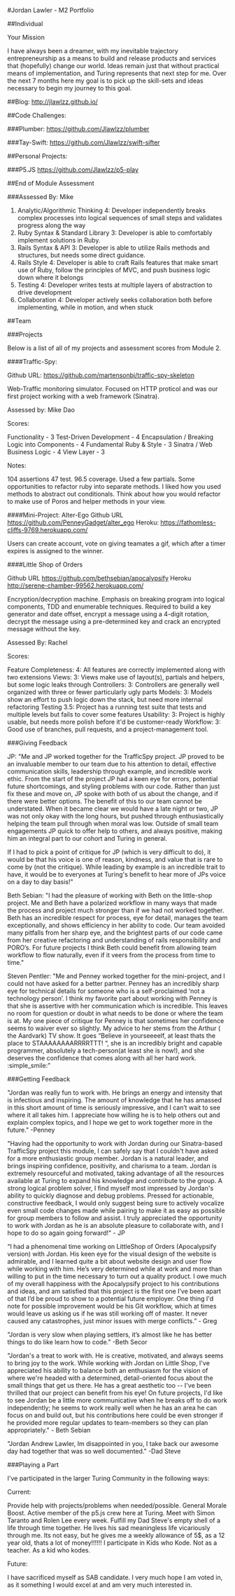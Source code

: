 #Jordan Lawler - M2 Portfolio

##Individual

Your Mission

I have always been a dreamer, with my inevitable trajectory entrepreneurship as a means to build and release products and services that (hopefully) change our world. Ideas remain just that without practical means of implementation, and Turing represents that next step for me. Over the next 7 months here my goal is to pick up the skill-sets and ideas necessary to begin my journey to this goal.

##Blog:
http://jlawlzz.github.io/

##Code Challenges:

###Plumber:
https://github.com/Jlawlzz/plumber

###Tay-Swift:
https://github.com/Jlawlzz/swift-sifter

##Personal Projects:

###P5.JS
https://github.com/Jlawlzz/p5-play

##End of Module Assessment

###Assessed By: Mike
​
1. Analytic/Algorithmic Thinking
    4: Developer independently breaks complex processes into logical sequences of small steps and validates progress along the way
​
2. Ruby Syntax & Standard Library
    3: Developer is able to comfortably implement solutions in Ruby.
​
3. Rails Syntax & API
    3: Developer is able to utilize Rails methods and structures, but needs some direct guidance.
​
4. Rails Style
    4: Developer is able to craft Rails features that make smart use of Ruby, follow the principles of MVC, and push business logic down where it belongs
​
5. Testing
    4: Developer writes tests at multiple layers of abstraction to drive development
​
6. Collaboration
    4: Developer actively seeks collaboration both before implementing, while in motion, and when stuck


##Team

###Projects

Below is a list of all of my projects and assessment scores from Module 2.

####Traffic-Spy:

Github URL:
https://github.com/martensonbj/traffic-spy-skeleton

Web-Traffic monitoring simulator. Focused on HTTP proticol and was our first project working with a web framework (Sinatra).

Assessed by: Mike Dao

Scores:

Functionality - 3 Test-Driven Development - 4 Encapsulation / Breaking Logic into Components - 4 Fundamental Ruby & Style - 3 Sinatra / Web Business Logic - 4 View Layer - 3

Notes:

104 assertions 47 test.
96.5 coverage.
Used a few partials.
Some opportunities to refactor ruby into separate methods.
I liked how you used methods to abstract out conditionals.
Think about how you would refactor to make use of Poros and helper methods in your view.

####Mini-Project: Alter-Ego
Github URL
https://github.com/PenneyGadget/alter_ego
Heroku:
https://fathomless-cliffs-9769.herokuapp.com/

Users can create account, vote on giving teamates a gif, which after a timer expires is assigned to the winner.

####Little Shop of Orders

Github URL
https://github.com/bethsebian/apocalypsify
Heroku
http://serene-chamber-99562.herokuapp.com/

Encryption/decryption machine. Emphasis on breaking program into logical components, TDD and enumerable techniques. Required to build a key generator and date offset, encrypt a message using a 4-digit rotation, decrypt the message using a pre-determined key and crack an encrypted message without the key.

Assessed By: Rachel

Scores:

Feature Completeness: 4: All features are correctly implemented along with two extensions
Views: 3: Views make use of layout(s), partials and helpers, but some logic leaks through
Controllers: 3: Controllers are generally well organized with three or fewer particularly ugly parts
Models: 3: Models show an effort to push logic down the stack, but need more internal refactoring
Testing 3.5: Project has a running test suite that tests and multiple levels but fails to cover some features
Usability: 3: Project is highly usable, but needs more polish before it'd be customer-ready
Workflow: 3: Good use of branches, pull requests, and a project-management tool.

###Giving Feedback

JP: "Me and JP worked together for the TrafficSpy project.  JP proved to be an invaluable member to our team due to his attention to detail, effective communication skills, leadership through example, and incredible work ethic.   From the start of the project JP had a keen eye for errors, potential future shortcomings, and styling problems with our code.  Rather than just fix these and move on, JP spoke with both of us about the change, and if there were better options.  The benefit of this to our team cannot be understated.  When it became clear we would have a late night or two, JP was not only okay with the long hours, but pushed through enthusiastically helping the team pull through when moral was low.  Outside of small team engagements  JP quick to offer help to others, and always positive,  making him an integral part to our cohort and Turing in general.  

If I had to pick a point of critique for JP (which is very difficult to do),  it would be that his voice is one of reason, kindness, and value that is rare to come by (not the critique).  While leading by example is an incredible trait to have, it would be to everyones at Turing's benefit to hear more of JPs voice on a day to day basis!"

Beth Sebian: "I had the pleasure of working with Beth on the little-shop project.  Me and Beth have a polarized workflow in many ways that made the process and project much stronger than if we had not worked together.  Beth has an incredible respect for process, eye for detail, manages the team exceptionally, and shows efficiency in her ability to code.  Our team avoided many pitfalls from her sharp eye, and the brightest parts of our code came from her creative refactoring and understanding of rails responsibility and PORO’s. For future projects I think Beth could benefit from allowing team workflow to flow naturally, even if it veers from the process from time to time."

Steven Pentler: "Me and Penney worked together for the mini-project, and I could not have asked for a better partner.  Penney has an incredibly sharp eye for technical details for someone who is a self-proclaimed ‘not a technology person’.  I think my favorite part about working with Penney is that she is assertive with her communication which is incredible.  This leaves no room for question or doubt in what needs to be done or where the team is at. My one piece of critique for Penney is that sometimes her confidence seems to waiver ever so slightly.  My advice to her stems from the Arthur ( the Aardvark) TV show.  It goes “Believe in yourseeeelf, at least thats the place to STAAAAAAAARRRRTTT! “, she is an incredibly bright and capable programmer, absolutely a tech-person(at least she is now!), and she deserves the confidence that comes along with all her hard work. :simple_smile:"


###Getting Feedback

"Jordan was really fun to work with. He brings an energy and intensity that is infectious and inspiring. The amount of knowledge that he has amassed in this short amount of time is seriously impressive, and I can’t wait to see where it all takes him. I appreciate how willing he is to help others out and explain complex topics, and I hope we get to work together more in the future." -Penney

"Having had the opportunity to work with Jordan during our Sinatra-based TrafficSpy project this module, I can safely say that I couldn't have asked for a more enthusiastic group member. Jordan is a natural leader, and brings inspiring confidence, positivity, and charisma to a team. Jordan is extremely resourceful and motivated, taking advantage of all the resources available at Turing to expand his knowledge and contribute to the group. A strong logical problem solver, I find myself most impressed by Jordan's ability to quickly diagnose and debug problems. Pressed for actionable, constructive feedback, I would only suggest being sure to actively vocalize even small code changes made while pairing to make it as easy as possible for group members to follow and assist. I truly appreciated the opportunity to work with Jordan as he is an absolute pleasure to collaborate with, and I hope to do so again going forward!" - JP

“I had a phenomenal time working on LittleShop of Orders (Apocalypsify version) with Jordan. His keen eye for the visual design of the website is admirable, and I learned quite a bit about website design and user flow while working with him. He’s very determined while at work and more than willing to put in the time necessary to turn out a quality product. I owe much of my overall happiness with the Apocalypsify project to his contributions and ideas, and am satisfied that this project is the first one I’ve been apart of that I’d be proud to show to a potential future employer. One thing I'd note for possible improvement would be his Git workflow, which at times would leave us asking us if he was still working off of master. It never caused any catastrophes, just minor issues with merge conflicts.” - Greg

"Jordan is very slow when playing settlers, it’s almost like he has better things to do like learn how to code." -Beth Secor

"Jordan's a treat to work with. He is creative, motivated, and always seems to bring joy to the work. While working with Jordan on Little Shop, I've appreciated his ability to balance both an enthusiasm for the vision of where we're headed with a determined, detail-oriented focus about the small things that get us there. He has a great aesthetic too -- I've been thrilled that our project can benefit from his eye! On future projects, I'd like to see Jordan be a little more communicative when he breaks off to do work independently; he seems to work really well when he has an area he can focus on and build out, but his contributions here could be even stronger if he provided more regular updates to team-members so they can plan appropriately." - Beth Sebian

"Jordan Andrew Lawler, Im disappointed in you, I take back our awesome day had together that was so well documented." -Dad Steve

###Playing a Part

I've participated in the larger Turing Community in the following ways:

Current:

Provide help with projects/problems when needed/possible.
General Morale Boost.
Active member of the p5.js crew here at Turing.
Meet with Simon Taranto and Rolen Lee every week.
Fulfill my Dad Steve's empty shell of a life through time together. He lives his sad meaningless life vicariously through me.  Its not easy,
but he gives me a weekly allowance of 5$, as a 12 year old, thats a lot of money!!!!!!
I participate in Kids who Kode. Not as a teacher. As a kid who kodes.

Future:

I have sacrificed myself as SAB candidate. I very much hope I am voted in, as it something I would excel at and am very much interested in.
